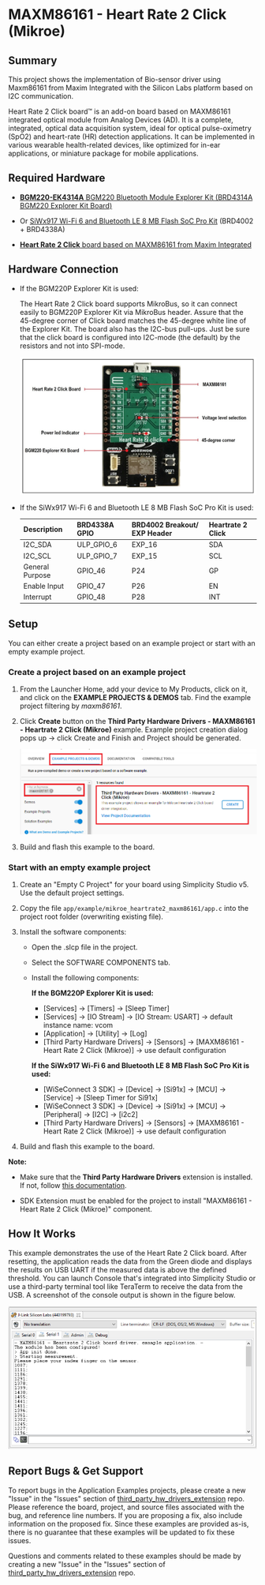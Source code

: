# MAXM86161 - Heart Rate 2 Click (Mikroe) #

## Summary ##

This project shows the implementation of Bio-sensor driver using Maxm86161 from Maxim Integrated with the Silicon Labs platform based on I2C communication.

Heart Rate 2 Click board™ is an add-on board based on MAXM86161 integrated optical module from Analog Devices (AD). It is a complete, integrated, optical data acquisition system, ideal for optical pulse-oximetry (SpO2) and heart-rate (HR) detection applications. It can be implemented in various wearable health-related devices, like optimized for in-ear applications, or miniature package for mobile applications.

## Required Hardware ##

- [**BGM220-EK4314A** BGM220 Bluetooth Module Explorer Kit (BRD4314A BGM220 Explorer Kit Board)](https://www.silabs.com/development-tools/wireless/bluetooth/bgm220-explorer-kit)

- Or [SiWx917 Wi-Fi 6 and Bluetooth LE 8 MB Flash SoC Pro Kit](https://www.silabs.com/development-tools/wireless/wi-fi/siwx917-pk6031a-wifi-6-bluetooth-le-soc-pro-kit) (BRD4002 + BRD4338A)

- [**Heart Rate 2 Click** board based on MAXM86161 from Maxim Integrated](https://www.mikroe.com/heart-rate-2-click)

## Hardware Connection ##

- If the BGM220P Explorer Kit is used:

  The Heart Rate 2 Click board supports MikroBus, so it can connect easily to BGM220P Explorer Kit via MikroBus header. Assure that the 45-degree corner of Click board matches the 45-degree white line of the Explorer Kit.
  The board also has the I2C-bus pull-ups. Just be sure that the click board is configured into I2C-mode (the default) by the resistors and not into SPI-mode.

  ![board](image/hardware_connection.png "BGM220 Explorer Kit Board and Heart Rate 2 Click Board")

- If the SiWx917 Wi-Fi 6 and Bluetooth LE 8 MB Flash SoC Pro Kit is used:

  | Description     | BRD4338A GPIO | BRD4002 Breakout/ EXP Header | Heartrate 2 Click  |
  | ----------------| ------------- | ---------------------------- | ------------------ |
  | I2C_SDA         | ULP_GPIO_6    | EXP_16                       | SDA                |
  | I2C_SCL         | ULP_GPIO_7    | EXP_15                       | SCL                |
  | General Purpose | GPIO_46       | P24                          | GP                 |
  | Enable Input    | GPIO_47       | P26                          | EN                 |
  | Interrupt       | GPIO_48       | P28                          | INT                |

## Setup ##

You can either create a project based on an example project or start with an empty example project.

### Create a project based on an example project ###

1. From the Launcher Home, add your device to My Products, click on it, and click on the **EXAMPLE PROJECTS & DEMOS** tab. Find the example project filtering by *maxm86161*.

2. Click **Create** button on the **Third Party Hardware Drivers - MAXM86161 - Heartrate 2 Click (Mikroe)** example. Example project creation dialog pops up -> click Create and Finish and Project should be generated.

   ![Create_example](image/create_example.png)

3. Build and flash this example to the board.

### Start with an empty example project ###

1. Create an "Empty C Project" for your board using Simplicity Studio v5. Use the default project settings.

2. Copy the file `app/example/mikroe_heartrate2_maxm86161/app.c` into the project root folder (overwriting existing file).

3. Install the software components:

    - Open the .slcp file in the project.

    - Select the SOFTWARE COMPONENTS tab.

    - Install the following components:

      **If the BGM220P Explorer Kit is used:**

        - [Services] → [Timers] → [Sleep Timer]
        - [Services] → [IO Stream] → [IO Stream: USART] → default instance name: vcom
        - [Application] → [Utility] → [Log]
        - [Third Party Hardware Drivers] → [Sensors] → [MAXM86161 - Heart Rate 2 Click (Mikroe)] -> use default configuration

      **If the SiWx917 Wi-Fi 6 and Bluetooth LE 8 MB Flash SoC Pro Kit is used:**

        - [WiSeConnect 3 SDK] → [Device] → [Si91x] → [MCU] → [Service] → [Sleep Timer for Si91x]
        - [WiSeConnect 3 SDK] → [Device] → [Si91x] → [MCU] → [Peripheral] → [I2C] → [i2c2]
        - [Third Party Hardware Drivers] → [Sensors] → [MAXM86161 - Heart Rate 2 Click (Mikroe)] -> use default configuration

4. Build and flash this example to the board.

**Note:**

- Make sure that the **Third Party Hardware Drivers** extension is installed. If not, follow [this documentation](https://github.com/SiliconLabs/third_party_hw_drivers_extension/blob/master/README.md#how-to-add-to-simplicity-studio-ide).

- SDK Extension must be enabled for the project to install "MAXM86161 - Heart Rate 2 Click (Mikroe)" component.

## How It Works ##

This example demonstrates the use of the Heart Rate 2 Click board. After resetting, the application reads the data from the Green diode and displays the results on USB UART if the measured data is above the defined threshold.
You can launch Console that's integrated into Simplicity Studio or use a third-party terminal tool like TeraTerm to receive the data from the USB. A screenshot of the console output is shown in the figure below.

![usb_debug](image/log.png "USB Debug Output Data")

## Report Bugs & Get Support ##

To report bugs in the Application Examples projects, please create a new "Issue" in the "Issues" section of [third_party_hw_drivers_extension](https://github.com/SiliconLabs/third_party_hw_drivers_extension) repo. Please reference the board, project, and source files associated with the bug, and reference line numbers. If you are proposing a fix, also include information on the proposed fix. Since these examples are provided as-is, there is no guarantee that these examples will be updated to fix these issues.

Questions and comments related to these examples should be made by creating a new "Issue" in the "Issues" section of [third_party_hw_drivers_extension](https://github.com/SiliconLabs/third_party_hw_drivers_extension) repo.
